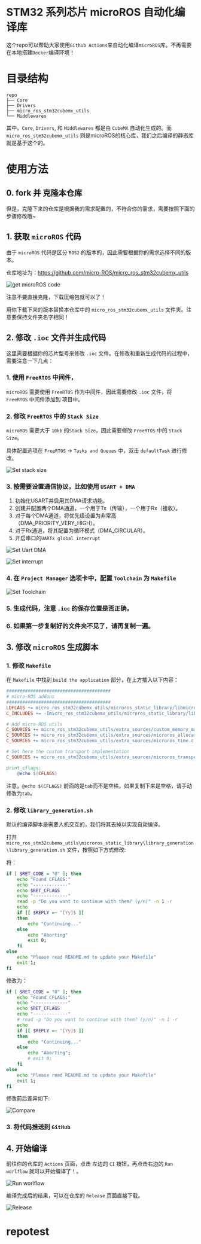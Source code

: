 # STM32 系列芯片 microROS 自动化编译库

这个repo可以帮助大家使用`Github Actions`来自动化编译`microROS`库。不再需要在本地搭建`Docker`编译环境！

# 目录结构

```
repo
├── Core
├── Drivers
├── micro_ros_stm32cubemx_utils
└── Middlewares
```

其中，`Core`, `Drivers`, 和 `Middlewares` 都是由 `CubeMX` 自动化生成的。而 `micro_ros_stm32cubemx_utils` 则是microROS的核心库，我们之后编译的静态库就是基于这个的。

# 使用方法

## 0. fork 并 克隆本仓库

但是，克隆下来的仓库是根据我的需求配置的，不符合你的需求，需要按照下面的步骤修改哦~

## 1. 获取 `microROS` 代码

由于 `microROS` 代码是区分 `ROS2` 的版本的，因此需要根据你的需求选择不同的版本。

仓库地址为：https://github.com/micro-ROS/micro_ros_stm32cubemx_utils

![get microROS code](./.imgs/屏幕截图%202024-01-21%20121414.png)

注意不要直接克隆，下载压缩包就可以了！

用你下载下来的版本替换本仓库中的 `micro_ros_stm32cubemx_utils` 文件夹。注意要保持文件夹名字相同！

## 2. 修改 `.ioc` 文件并生成代码

这里需要根据你的芯片型号来修改 `.ioc` 文件。在修改和重新生成代码的过程中，需要注意一下几点：

### 1. 使用 `FreeRTOS` 中间件，

`microROS` 需要使用 `FreeRTOS` 作为中间件，因此需要修改 `.ioc` 文件，将 `FreeRTOS` 中间件添加到 项目中。

### 2. 修改 `FreeRTOS` 中的 `Stack Size`

`microROS` 需要大于 `10kb` 的`Stack Size`，因此需要修改 `FreeRTOS` 中的 `Stack Size`。

具体配置选项在 `FreeRTOS` -> `Tasks and Queues` 中，双击 `defaultTask` 进行修改。

![Set stack size](./.imgs/Set_freertos_stack.jpg)

### 3. 按需要设置通信协议，比如使用 `USART + DMA`

1. 初始化USART并启用其DMA请求功能。
2. 创建并配置两个DMA通道，一个用于Tx（传输），一个用于Rx（接收）。
3. 对于每个DMA通道，将优先级设置为非常高（DMA_PRIORITY_VERY_HIGH）。
4. 对于Rx通道，将其配置为循环模式（DMA_CIRCULAR）。
5. 开启串口的`UARTx global interrupt`

![Set Uart DMA](./.imgs/Set_UART_DMA1.jpg)

![Set interrupt](./.imgs/Set_UART_DMA_2.jpg)

### 4. 在 `Project Manager` 选项卡中，配置 `Toolchain` 为 `Makefile`

![Set Toolchain](./.imgs/屏幕截图%202024-01-21%20123032.png)

### 5. 生成代码，注意 `.ioc` 的保存位置是否正确。

### 6. 如果第一步复制好的文件夹不见了，请再复制一遍。

## 3. 修改 `microROS` 生成脚本

### 1. 修改 `Makefile`

在 `Makefile` 中找到 `build the application` 部分，在上方插入以下内容：

```makefile
#######################################
# micro-ROS addons
#######################################
LDFLAGS += micro_ros_stm32cubemx_utils/microros_static_library/libmicroros/libmicroros.a
C_INCLUDES += -Imicro_ros_stm32cubemx_utils/microros_static_library/libmicroros/microros_include

# Add micro-ROS utils
C_SOURCES += micro_ros_stm32cubemx_utils/extra_sources/custom_memory_manager.c
C_SOURCES += micro_ros_stm32cubemx_utils/extra_sources/microros_allocators.c
C_SOURCES += micro_ros_stm32cubemx_utils/extra_sources/microros_time.c

# Set here the custom transport implementation
C_SOURCES += micro_ros_stm32cubemx_utils/extra_sources/microros_transports/dma_transport.c

print_cflags:
	@echo $(CFLAGS)
```

注意，`@echo $(CFLAGS)` 前面的是`tab`而不是空格，如果复制下来是空格，请手动修改为`tab`。

### 2. 修改 `library_generation.sh`

默认的编译脚本是需要人机交互的，我们将其去掉以实现自动编译。

打开 `micro_ros_stm32cubemx_utils\microros_static_library\library_generation\library_generation.sh` 文件，按照如下方式修改:

将：
```bash
if [ $RET_CODE = "0" ]; then
    echo "Found CFLAGS:"
    echo "-------------"
    echo $RET_CFLAGS
    echo "-------------"
    read -p "Do you want to continue with them? (y/n)" -n 1 -r
    echo
    if [[ $REPLY =~ ^[Yy]$ ]]
    then
        echo "Continuing..."
    else
        echo "Aborting"
        exit 0;
    fi
else
    echo "Please read README.md to update your Makefile"
    exit 1;
fi
```

修改为：

```bash
if [ $RET_CODE = "0" ]; then
    echo "Found CFLAGS:"
    echo "-------------"
    echo $RET_CFLAGS
    echo "-------------"
    # read -p "Do you want to continue with them? (y/n)" -n 1 -r
    echo
    if [[ $REPLY =~ ^[Yy]$ ]]
    then
        echo "Continuing..."
    else
        echo "Aborting";
        # exit 0;
    fi
else
    echo "Please read README.md to update your Makefile"
    exit 1;
fi
```

修改前后差异如下:

![Compare](./.imgs/屏幕截图%202024-01-21%20124700.png)

### 3. 将代码推送到 `GitHub`

## 4. 开始编译

前往你的仓库的 `Actions` 页面，点击 左边的 `CI` 按钮，再点击右边的 `Run worlflow` 就可以开始编译了！。

![Run worlflow](./.imgs/image.png)

编译完成后的结果，可以在仓库的 `Release` 页面直接下载。

![Release](./.imgs/屏幕截图%202024-01-21%20125412.png)

# repotest
